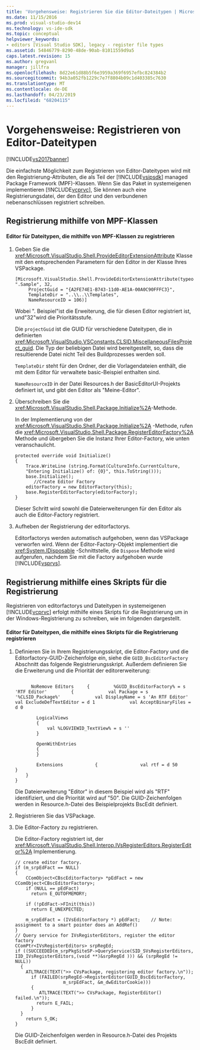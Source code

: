 ```yaml
---
title: 'Vorgehensweise: Registrieren Sie die Editor-Dateitypen | Microsoft-Dokumentation'
ms.date: 11/15/2016
ms.prod: visual-studio-dev14
ms.technology: vs-ide-sdk
ms.topic: conceptual
helpviewer_keywords:
- editors [Visual Studio SDK], legacy - register file types
ms.assetid: 54846779-8290-48de-90ab-81011559d9a5
caps.latest.revision: 15
ms.author: gregvanl
manager: jillfra
ms.openlocfilehash: 8d22e61d88b5f6e3959a369f6957efbc824384b2
ms.sourcegitcommit: 94b3a052fb1229c7e7f8804b09c1d403385c7630
ms.translationtype: MT
ms.contentlocale: de-DE
ms.lasthandoff: 04/23/2019
ms.locfileid: "68204115"
---
```

# <a name="how-to-register-editor-file-types"></a>Vorgehensweise: Registrieren von Editor-Dateitypen
[!INCLUDE[vs2017banner](../includes/vs2017banner.md)]

Die einfachste Möglichkeit zum Registrieren von Editor-Dateitypen wird mit den Registrierung-Attributen, die als Teil der [!INCLUDE[vsipsdk](../includes/vsipsdk-md.md)] managed Package Framework (MPF)-Klassen. Wenn Sie das Paket in systemeigenen implementieren [!INCLUDE[vcprvc](../includes/vcprvc-md.md)], Sie können auch eine Registrierungsdatei, der den Editor und den verbundenen nebenanschlüssen registriert schreiben.  
  
## <a name="registration-using-mpf-classes"></a>Registrierung mithilfe von MPF-Klassen  
  
#### <a name="to-register-editor-file-types-using-mpf-classes"></a>Editor für Dateitypen, die mithilfe von MPF-Klassen zu registrieren  
  
1. Geben Sie die <xref:Microsoft.VisualStudio.Shell.ProvideEditorExtensionAttribute> Klasse mit den entsprechenden Parametern für den Editor in der Klasse Ihres VSPackage.  
  
    ```  
    [Microsoft.VisualStudio.Shell.ProvideEditorExtensionAttribute(typeof(EditorFactory), ".Sample", 32,   
         ProjectGuid = "{A2FE74E1-B743-11d0-AE1A-00A0C90FFFC3}",   
         TemplateDir = "..\\..\\Templates",   
         NameResourceID = 106)]  
    ```  
  
     Wobei ". Beispiel"ist die Erweiterung, die für diesen Editor registriert ist, und"32"wird die Prioritätsstufe.  
  
     Die `projectGuid` ist die GUID für verschiedene Dateitypen, die in definierten <xref:Microsoft.VisualStudio.VSConstants.CLSID.MiscellaneousFilesProject_guid>. Die Typ der beliebigen Datei wird bereitgestellt, so, dass die resultierende Datei nicht Teil des Buildprozesses werden soll.  
  
     `TemplateDir` steht für den Ordner, der die Vorlagendateien enthält, die mit dem Editor für verwaltete basic-Beispiel enthalten sind.  
  
     `NameResourceID` in der Datei Resources.h der BasicEditorUI-Projekts definiert ist, und gibt den Editor als "Meine-Editor".  
  
2. Überschreiben Sie die <xref:Microsoft.VisualStudio.Shell.Package.Initialize%2A>-Methode.  
  
     In der Implementierung von der <xref:Microsoft.VisualStudio.Shell.Package.Initialize%2A> -Methode, rufen die <xref:Microsoft.VisualStudio.Shell.Package.RegisterEditorFactory%2A> Methode und übergeben Sie die Instanz Ihrer Editor-Factory, wie unten veranschaulicht.  
  
    ```  
    protected override void Initialize()  
    {  
        Trace.WriteLine (string.Format(CultureInfo.CurrentCulture,   
        "Entering Initialize() of: {0}", this.ToString()));  
        base.Initialize();  
           //Create Editor Factory  
        editorFactory = new EditorFactory(this);  
        base.RegisterEditorFactory(editorFactory);  
    }  
    ```  
  
     Dieser Schritt wird sowohl die Dateierweiterungen für den Editor als auch die Editor-Factory registriert.  
  
3. Aufheben der Registrierung der editorfactorys.  
  
     Editorfactorys werden automatisch aufgehoben, wenn das VSPackage verworfen wird. Wenn der Editor-Factory-Objekt implementiert die <xref:System.IDisposable> -Schnittstelle, die `Dispose` Methode wird aufgerufen, nachdem Sie mit die Factory aufgehoben wurde [!INCLUDE[vsprvs](../includes/vsprvs-md.md)].  
  
## <a name="registration-using-a-registry-script"></a>Registrierung mithilfe eines Skripts für die Registrierung  
 Registrieren von editorfactorys und Dateitypen in systemeigenen [!INCLUDE[vcprvc](../includes/vcprvc-md.md)] erfolgt mithilfe eines Skripts für die Registrierung um in der Windows-Registrierung zu schreiben, wie im folgenden dargestellt.  
  
#### <a name="to-register-editor-file-types-using-a-registry-script"></a>Editor für Dateitypen, die mithilfe eines Skripts für die Registrierung registrieren  
  
1. Definieren Sie in Ihrem Registrierungsskript, die Editor-Factory und die Editorfactory-GUID-Zeichenfolge ein, siehe die `GUID_BscEditorFactory` Abschnitt das folgende Registrierungsskript. Außerdem definieren Sie die Erweiterung und die Priorität der editorerweiterung:  
  
    ```  
  
          NoRemove Editors     {         %GUID_BscEditorFactory% = s 'RTF Editor'         {             val Package = s '%CLSID_Package%'             val DisplayName = s 'An RTF Editor'             val ExcludeDefTextEditor = d 1             val AcceptBinaryFiles = d 0  
  
            LogicalViews  
            {  
                val %LOGVIEWID_TextView% = s ''  
            }  
  
            OpenWithEntries  
            {  
            }  
  
            Extensions            {                val rtf = d 50            }  
        }  
    }  
    ```  
  
     Die Dateierweiterung "Editor" in diesem Beispiel wird als "RTF" identifiziert, und die Priorität wird auf "50". Die GUID-Zeichenfolgen werden in Resource.h-Datei des Beispielprojekts BscEdit definiert.  
  
2. Registrieren Sie das VSPackage.  
  
3. Die Editor-Factory zu registrieren.  
  
     Die Editor-Factory registriert ist, der <xref:Microsoft.VisualStudio.Shell.Interop.IVsRegisterEditors.RegisterEditor%2A> Implementierung.  
  
    ```  
    // create editor factory.  
    if (m_srpEdFact == NULL)   
    {  
        CComObject<CBscEditorFactory> *pEdFact = new CComObject<CBscEditorFactory>;  
        if (NULL == pEdFact)  
          return E_OUTOFMEMORY;  
  
        if (!pEdFact->FInit(this))  
          return E_UNEXPECTED;  
  
        m_srpEdFact = (IVsEditorFactory *) pEdFact;    // Note: assignment to a smart pointer does an AddRef()  
    }  
    // Query service for IVsRegisterEditors, register the editor factory  
    CComPtr<IVsRegisterEditors> srpRegEd;  
    if ((SUCCEEDED(m_srpPkgSiteSP->QueryService(SID_SVsRegisterEditors, IID_IVsRegisterEditors,(void **)&srpRegEd ))) && (srpRegEd != NULL))  
      {  
        ATLTRACE(TEXT(">> CVsPackage, registering editor factory.\n"));  
          if (FAILED(srpRegEd->RegisterEditor(GUID_BscEditorFactory,  
                      m_srpEdFact, &m_dwEditorCookie)))   
          {  
             ATLTRACE(TEXT(">> CVsPackage, RegisterEditor() failed.\n"));  
            return E_FAIL;  
          }  
      }  
        return S_OK;  
    }  
    ```  
  
     Die GUID-Zeichenfolgen werden in Resource.h-Datei des Projekts BscEdit definiert.
